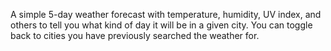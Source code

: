 A simple 5-day weather forecast with temperature, humidity, UV index, and others to tell you what kind of day it will be in a given city. You can toggle back to cities you have previously searched the weather for.